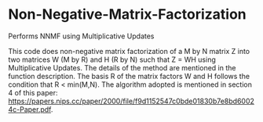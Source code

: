 # Non-Negative-Matrix-Factorization
Performs NNMF using Multiplicative Updates

This code does non-negative matrix factorization of a M by N matrix Z into two matrices W (M by R) and H (R by N) such that Z = WH using Multiplicative Updates. The details of the method are mentioned in the function description. The basis R of the matrix factors W and H follows the condition that R < min(M,N). The algorithm adopted is mentioned in section 4 of this paper: https://papers.nips.cc/paper/2000/file/f9d1152547c0bde01830b7e8bd60024c-Paper.pdf.
